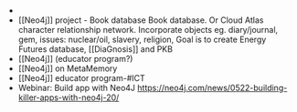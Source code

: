 -
- [[Neo4j]] project - Book database
  		Book database. Or Cloud Atlas character relationship network. Incorporate objects eg. diary/journal, gem, issues: nuclear/oil, slavery, religion,
  		Goal is to create Energy Futures database, [[DiaGnosis]] and PKB
- [[Neo4j]] (educator program?)
- [[Neo4j]] on MetaMemory
- [[Neo4j]] educator program-#ICT
- Webinar: Build app with Neo4J
  			https://neo4j.com/news/0522-building-killer-apps-with-neo4j-20/